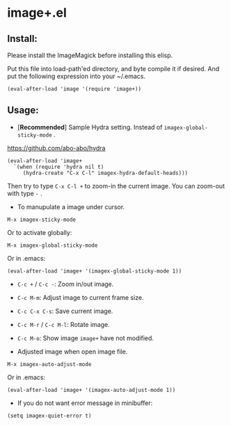 image+.el
=========

## Install:

Please install the ImageMagick before installing this elisp.

Put this file into load-path'ed directory, and byte compile it if
desired. And put the following expression into your ~/.emacs.

```
(eval-after-load 'image '(require 'image+))
```

## Usage:

* [__Recommended__] Sample Hydra setting. Instead of `imagex-global-sticky-mode` .

 https://github.com/abo-abo/hydra

```
(eval-after-load 'image+
  `(when (require 'hydra nil t)
     (hydra-create "C-x C-l" imagex-hydra-default-heads)))
```

 Then try to type `C-x C-l +` to zoom-in the current image.
 You can zoom-out with type `-` .

* To manupulate a image under cursor.

```
M-x imagex-sticky-mode
```

 Or to activate globally:

```
M-x imagex-global-sticky-mode
```

 Or in .emacs:

```
(eval-after-load 'image+ '(imagex-global-sticky-mode 1))
```

* `C-c +` / `C-c -`: Zoom in/out image.
* `C-c M-m`: Adjust image to current frame size.
* `C-c C-x C-s`: Save current image.
* `C-c M-r` / `C-c M-l`: Rotate image.
* `C-c M-o`: Show image `image+` have not modified.

* Adjusted image when open image file.

```
M-x imagex-auto-adjust-mode
```

  Or in .emacs:

```
(eval-after-load 'image+ '(imagex-auto-adjust-mode 1))
```

* If you do not want error message in minibuffer:

```
(setq imagex-quiet-error t)
```

